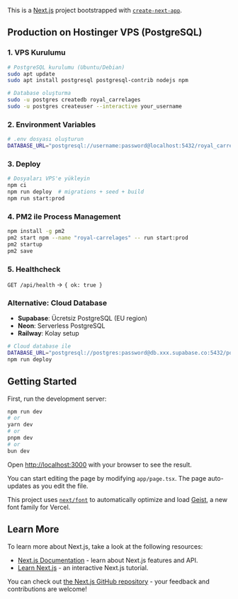 This is a [Next.js](https://nextjs.org) project bootstrapped with [`create-next-app`](https://nextjs.org/docs/app/api-reference/cli/create-next-app).

## Production on Hostinger VPS (PostgreSQL)

### 1. VPS Kurulumu
```bash
# PostgreSQL kurulumu (Ubuntu/Debian)
sudo apt update
sudo apt install postgresql postgresql-contrib nodejs npm

# Database oluşturma
sudo -u postgres createdb royal_carrelages
sudo -u postgres createuser --interactive your_username
```

### 2. Environment Variables
```bash
# .env dosyası oluşturun
DATABASE_URL="postgresql://username:password@localhost:5432/royal_carrelages"
```

### 3. Deploy
```bash
# Dosyaları VPS'e yükleyin
npm ci
npm run deploy  # migrations + seed + build
npm run start:prod
```

### 4. PM2 ile Process Management
```bash
npm install -g pm2
pm2 start npm --name "royal-carrelages" -- run start:prod
pm2 startup
pm2 save
```

### 5. Healthcheck
`GET /api/health` → `{ ok: true }`

### Alternative: Cloud Database
- **Supabase**: Ücretsiz PostgreSQL (EU region)
- **Neon**: Serverless PostgreSQL
- **Railway**: Kolay setup

```bash
# Cloud database ile
DATABASE_URL="postgresql://postgres:password@db.xxx.supabase.co:5432/postgres"
npm run deploy
```

## Getting Started

First, run the development server:

```bash
npm run dev
# or
yarn dev
# or
pnpm dev
# or
bun dev
```

Open [http://localhost:3000](http://localhost:3000) with your browser to see the result.

You can start editing the page by modifying `app/page.tsx`. The page auto-updates as you edit the file.

This project uses [`next/font`](https://nextjs.org/docs/app/building-your-application/optimizing/fonts) to automatically optimize and load [Geist](https://vercel.com/font), a new font family for Vercel.

## Learn More

To learn more about Next.js, take a look at the following resources:

- [Next.js Documentation](https://nextjs.org/docs) - learn about Next.js features and API.
- [Learn Next.js](https://nextjs.org/learn) - an interactive Next.js tutorial.

You can check out [the Next.js GitHub repository](https://github.com/vercel/next.js) - your feedback and contributions are welcome!
